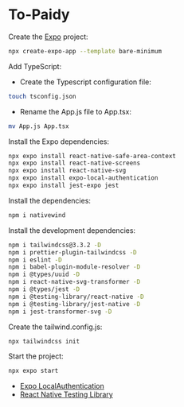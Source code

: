 # To-Paidy

Create the [Expo](https://docs.expo.dev/bare/overview/) project:
```sh
npx create-expo-app --template bare-minimum
```

Add TypeScript:
- Create the Typescript configuration file:
```sh
touch tsconfig.json
```

- Rename the App.js file to App.tsx:
```sh
mv App.js App.tsx
```

Install the Expo dependencies:
```sh
npx expo install react-native-safe-area-context
npx expo install react-native-screens
npx expo install react-native-svg
npx expo install expo-local-authentication
npx expo install jest-expo jest
```

Install the dependencies:
```sh
npm i nativewind
```

Install the development dependencies:
```sh
npm i tailwindcss@3.3.2 -D
npm i prettier-plugin-tailwindcss -D
npm i eslint -D
npm i babel-plugin-module-resolver -D
npm i @types/uuid -D
npm i react-native-svg-transformer -D
npm i @types/jest -D
npm i @testing-library/react-native -D
npm i @testing-library/jest-native -D
npm i jest-transformer-svg -D
```

Create the tailwind.config.js:
```sh
npx tailwindcss init
```

Start the project:
```sh
npx expo start
```

- [Expo LocalAuthentication](https://docs.expo.dev/versions/latest/sdk/local-authentication/)
- [React Native Testing Library](https://callstack.github.io/react-native-testing-library/)